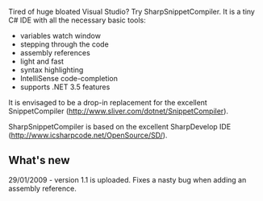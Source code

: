 Tired of huge bloated Visual Studio? Try SharpSnippetCompiler. It is a tiny C# IDE with all the necessary basic tools:

  * variables watch window
  * stepping through the code
  * assembly references
  * light and fast
  * syntax highlighting
  * IntelliSense code-completion
  * supports .NET 3.5 features

It is envisaged to be a drop-in replacement for the excellent SnippetCompiler (http://www.sliver.com/dotnet/SnippetCompiler).

SharpSnippetCompiler is based on the excellent SharpDevelop IDE (http://www.icsharpcode.net/OpenSource/SD/).

## What's new ##

29/01/2009 - version 1.1 is uploaded. Fixes a nasty bug when adding an assembly reference.
